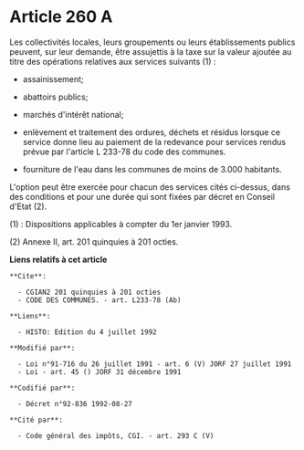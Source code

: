 # Article 260 A

Les collectivités locales, leurs groupements ou leurs établissements publics peuvent, sur leur demande, être assujettis à la
taxe sur la valeur ajoutée au titre des opérations relatives aux services suivants (1) :

- assainissement;

- abattoirs publics;

- marchés d'intérêt national;

- enlèvement et traitement des ordures, déchets et résidus lorsque ce service donne lieu au paiement de la redevance pour
services rendus prévue par l'article L 233-78 du code des communes.

- fourniture de l'eau dans les communes de moins de 3.000 habitants.

L'option peut être exercée pour chacun des services cités ci-dessus, dans des conditions et pour une durée qui sont fixées
par décret en Conseil d'Etat (2).

(1) : Dispositions applicables à compter du 1er janvier 1993.

(2) Annexe II, art. 201 quinquies à 201 octies.

**Liens relatifs à cet article**

	**Cite**:

	  - CGIAN2 201 quinquies à 201 octies
	  - CODE DES COMMUNES. - art. L233-78 (Ab)

	**Liens**:

	  - HISTO: Edition du 4 juillet 1992

	**Modifié par**:

	  - Loi n°91-716 du 26 juillet 1991 - art. 6 (V) JORF 27 juillet 1991
	  - Loi - art. 45 () JORF 31 décembre 1991

	**Codifié par**:

	  - Décret n°92-836 1992-08-27

	**Cité par**:

	  - Code général des impôts, CGI. - art. 293 C (V)
